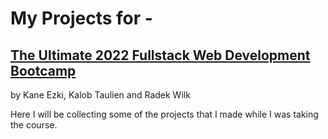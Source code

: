 
# My Projects for -
## [The Ultimate 2022 Fullstack Web Development Bootcamp](https://www.udemy.com/course/the-ultimate-fullstack-web-development-bootcamp/) 
by Kane Ezki, Kalob Taulien and Radek Wilk 

Here I will be collecting some of the projects that I made while I was taking the course.


